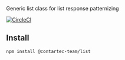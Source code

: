 Generic list class for list response patternizing

[![CircleCI](https://circleci.com/gh/contartec-team/datastorage-service.svg?style=shield&circle-token=485f9da03959796a75aae3602c9e2b2ca07cb557)](https://circleci.com/gh/contartec-team/list)
<!-- [![Maintainability](https://api.codeclimate.com/v1/badges/697621a414e9b6c2fef9/maintainability)](https://codeclimate.com/repos/5eb4a5b0480429014d004aca/maintainability) -->
<!-- [![codecov](https://codecov.io/gh/contartec-team/datastorage-service/branch/master/graph/badge.svg?token=C1W0GRLXB9)](https://codecov.io/gh/contartec-team/datastorage-service) -->

## Install

`npm install @contartec-team/list`